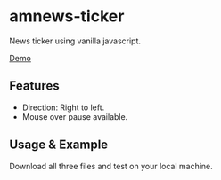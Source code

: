 # amnews-ticker

News ticker using vanilla javascript.

[Demo](https://a4lmamun.github.io/amnews-ticker/index.html)

## Features

* Direction: Right to left.
* Mouse over pause available.

## Usage & Example

Download all three files and test on your local machine.
